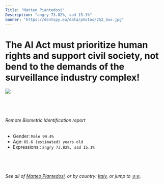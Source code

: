 ```yaml
---
Title: "Matteo Piantedosi"
Description: "angry 73.82%, sad 15.1%"
banner: "https://dontspy.eu/data/photos/252_box.jpg"
---
```


# The AI Act must prioritize human rights and support civil society, not bend to the demands of the surveillance industry complex!

<link rel="stylesheet" type="text/css" href="/css/blog.css" />

<div class="is-fake" hidden>

_This image is **clearly fake**_, yet we [continue to collect them because the AI Act negotiations](/blog/why-deepfake/) are heading in a direction that will only make people's lives more complicated. For a more in-depth explanation, read: [Double threat: why losing the battle against Face Biometrics would fuel the proliferation of deepfakes](/blog/the-dual-threat-how-losing-the-biometric-battle-fuels-deepfake-proliferation/).


</div>

<!-- <img src="https://dontspy.eu/data/photos/54_box.jpg" /> -->
<img src="https://dontspy.eu/data/photos/252_box.jpg" />

## <br>

###### Remote Biometric Identification report

* <span class="label">Gender:</span> `Male 99.4%`
* <span class="label">Age:</span> `65.6 (estimated) years old`
* <span class="label">Expressions::</span> `angry 73.82%, sad 15.1%`

## <br>

###### See all of [Matteo Piantedosi](/policymaker#Matteo%20Piantedosi), or by country: [Italy](/country#Italy), or jump to [🇸🇪](/x/63).

## <br>
